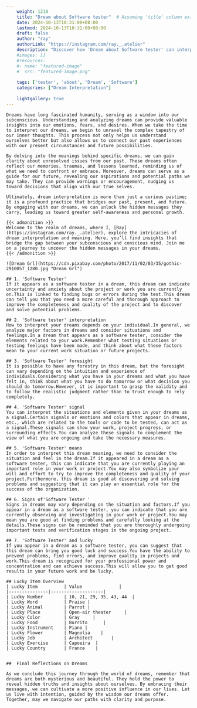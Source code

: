 ```yaml
---
    weight: 1218
    title: "Dream about Software tester"  # Assuming 'title' column exists
    date: 2024-10-13T10:31:00+08:00
    lastmod: 2024-10-13T10:31:00+08:00
    draft: false
    author: "ray"
    authorLink: "https://instagram.com/ray._.atelier"
    description: "Discover how 'Dream about Software tester' can interpret your future and uncover its significant meanings in your life."
    #images: []
    #resources:
    #- name: "featured-image"
    #  src: "featured-image.png"
    
    tags: ['tester', 'about', 'Dream', 'Software']
    categories: ["Dream Interpretation"]
    
    lightgallery: true
---
```

    
    Dreams have long fascinated humanity, serving as a window into our subconscious. Understanding and analyzing dreams can provide valuable insights into our emotions, fears, and desires. When we take the time to interpret our dreams, we begin to unravel the complex tapestry of our inner thoughts. This process not only helps us understand ourselves better but also allows us to connect our past experiences with our present circumstances and future possibilities.
    
    By delving into the meanings behind specific dreams, we can gain clarity about unresolved issues from our past. These dreams often reflect our memories, traumas, and lessons learned, reminding us of what we need to confront or embrace. Moreover, dreams can serve as a guide for our future, revealing our aspirations and potential paths we may take. They can provide warnings or encouragement, nudging us toward decisions that align with our true selves.
    
    Ultimately, dream interpretation is more than just a curious pastime; it is a profound practice that bridges our past, present, and future. By engaging with our dreams, we can unlock the hidden messages they carry, leading us toward greater self-awareness and personal growth.
    
    {{< admonition >}}
    Welcome to the realm of dreams, where I, [Ray](https://instagram.com/ray._.atelier), explore the intricacies of dream interpretation and meaning. Here, you’ll find insights that bridge the gap between your subconscious and conscious mind. Join me on a journey to uncover the hidden messages in your dreams.
    {{< /admonition >}}
    
    ![Dream Grl](https://cdn.pixabay.com/photo/2017/11/02/03/35/gothic-2910057_1280.jpg "Dream Grl")
    
    ## 1. 'Software Tester'
    If it appears as a software tester in a dream, this dream can indicate uncertainty and anxiety about the project or work you are currently on.This is linked to finding bugs or errors during the test.This dream can tell you that you need a more careful and thorough approach to improve the completeness and quality of the project and to discover and solve potential problems.
    
    ## 2. 'Software tester' interpretation
    How to interpret your dreams depends on your individual.In general, we analyze major factors in dreams and consider situations and feelings.In a dream that appears as a software tester, consider the elements related to your work.Remember what testing situations or testing feelings have been made, and think about what these factors mean to your current work situation or future projects.
    
    ## 3. 'Software Tester' foresight
    It is possible to have any forestry in this dream, but the foresight can vary depending on the intuition and experience of individuals.Considering what you have in your dreams and what you have felt in, think about what you have to do tomorrow or what decision you should do tomorrow.However, it is important to grasp the validity and to follow the realistic judgment rather than to trust enough to rely completely.
    
    ## 4. 'Software Tester' signal
    You can interpret the situations and elements given in your dreams as a signal.Certain signals or emotions and colors that appear in dreams, etc., which are related to the tools or code to be tested, can act as a signal.These signals can show your work, project progress, or surrounding effects.You can analyze these signals to complement the view of what you are ongoing and take the necessary measures.
    
    ## 5. 'Software Tester' means
    In order to interpret this dream meaning, we need to consider the situation and feel in the dream.If it appeared in a dream as a software tester, this can indicate that you are currently playing an important role in your work or project.You may also symbolize your will and effort to try to improve the completeness and quality of your project.Furthermore, this dream is good at discovering and solving problems and suggesting that it can play an essential role for the success of the organization.
    
    ## 6. Signs of'Software Tester '
    Signs in dreams may vary depending on the situation and factors.If you appear in a dream as a software tester, you can indicate that you are currently observing and investigating in your work or project.You may mean you are good at finding problems and carefully looking at the details.These signs can be reminded that you are thoroughly undergoing important tests and verification stages in the ongoing project.
    
    ## 7. 'Software Tester' and lucky
    If you appear in a dream as a software tester, you can suggest that this dream can bring you good luck and success.You have the ability to prevent problems, find errors, and improve quality in projects and work.This dream is recognized for your professional power and concentration and can achieve success.This will allow you to get good results in your future work and be lucky.
    
    ## Lucky Item Overview
    | Lucky Item          | Value              |
    |---------------|--------------------|
    | Lucky Number        | 10, 21, 29, 35, 43, 44  |
    | Lucky Word          | Praise |
    | Lucky Animal        | Parrot |
    | Lucky Place         | Open-air theater     |
    | Lucky Color         | Gray     |
    | Lucky Food          | Burrito      |
    | Lucky Instrument    | Piano |
    | Lucky Flower        | Magnolia    |
    | Lucky Job           | Architect       |
    | Lucky Exercise      | Capoeira  |
    | Lucky Country       | France    |
    
    
    ##  Final Reflections on Dreams
    
    As we conclude this journey through the world of dreams, remember that dreams are both mysterious and beautiful. They hold the power to reveal hidden truths and insights about ourselves. By embracing their messages, we can cultivate a more positive influence in our lives. Let us live with intention, guided by the wisdom our dreams offer. Together, may we navigate our paths with clarity and purpose.
    